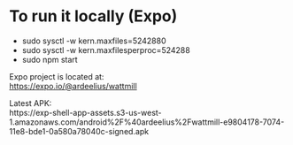 # To run it locally (Expo)

* sudo sysctl -w kern.maxfiles=5242880
* sudo sysctl -w kern.maxfilesperproc=524288
* sudo npm start


Expo project is located at:
<br/>
https://expo.io/@ardeelius/wattmill
<p/>
Latest APK:<br/>
https://exp-shell-app-assets.s3-us-west-1.amazonaws.com/android%2F%40ardeelius%2Fwattmill-e9804178-7074-11e8-bde1-0a580a78040c-signed.apk